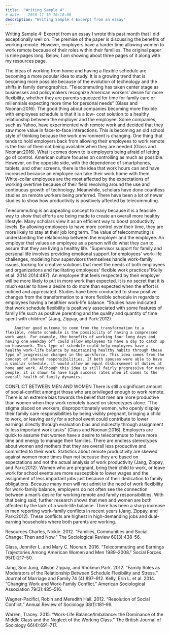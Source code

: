 ```yaml
---
title:  "Writing Sample 4"
# date:   2018-11-10 10:18:00
description: "Writing Sample 4 Excerpt from an essay"
---
```


Writing Sample 4: Excerpt from an essay I wrote this past month that I did exceptionally well on. The premise of the paper is discussing the benefits of working remote. However, employers have a harder time allowing women to work remote because of their roles within their families. The original paper is nine pages long. Below, I am showing about three pages of it along with my resources page. 

The ideas of working from home and having a flexible schedule are becoming a more popular idea to study. It is a growing trend that is becoming more possible because of the evolution of technology and the shifts in family demographics.  “Telecommuting has taken center stage as businesses and policymakers recognize American workers’ desire for more flexibility, whether they are parents squeezed for time for family care or millennials expecting more time for personal needs” (Glass and Noonan:2016).  The good thing about companies becoming more flexible with employees schedule is that it is a low- cost solution to a healthy relationship between the employer and the employee. Some companies, such as Yahoo, have experimented with remote work and decided that they saw more value in face-to-face interactions. This is becoming an old school style of thinking because the work environment is changing. One thing that tends to hold employers back from allowing their employees to work remote is the fear of them not being available when they are needed (Glass and Noonan:2016). What it comes down to is employers being afraid of letting go of control. American culture focuses on controlling as much as possible. However, on the opposite side, with the dependence of smartphones, tablets, and other screens, there is the idea that work hours can and have increased because an employee can take their work home with them. White-collar employees are the most affected by the expectations of working overtime because of their field revolving around the use and continuous growth of technology.  Meanwhile, scholars have done countless studies on remote workers being preferred. There have been a lot of newer studies to show how productivity is positively affected by telecommuting. 

Telecommuting is an appealing concept to many because it is a feasible way to show that efforts are being made to create an overall more healthy lifestyle. Many scholars view it as an efficient way to boost productivity levels. By allowing employees to have more control over their time, they are more likely to stay at their job long term. The value of telecommuting is understanding the relationship between the employer and the employee. An employer that values an employee as a person will do what they can to assure that they are living a healthy life.  “Supervisor support for family and personal life involves providing emotional support for employees' work-life challenges, modeling how supervisors themselves handle work-family issues, looking for creative solutions that meet the needs of both employees and organizations and facilitating employees' flexible work practices”(Kelly et al. 2014 2014:487). An employee that feels respected by their employer will be more likely to put in more work than expected. It is no secret that it is much easier to have a desire to do more than expected when the effort is noticed and appreciated. Studies have been conducted to show positive changes from the transformation to a more flexible schedule in regards to employees having a healthier work-life balance. “Studies have indicated that work schedule flexibility is positively associated with some features of family life such as positive parenting and the quality and quantity of time spent with children” (Jang, Zippay, and Park:2012). 

        Another good outcome to come from the transformation to a flexible, remote schedule is the possibility of having a compressed work week. For example, the benefits of working four long days and having one weekday off could allow employees to have a day to catch up on housework. This type of schedule could help employees have a healthy work-life balance by maintaining healthy habits through these type of progressive changes in the workforce. This idea comes from the concept of shared responsibilities. If both spouses were able to have a similar schedule, it would allow an equal disbursement of duties at home and work. Although this idea is still fairly progressive for many people, it is shown to have high success rates when it comes to the overall health of family dynamics.  
        
CONFLICT BETWEEN MEN AND WOMEN
        There is still a significant amount of social-conflict amongst those who are privileged enough to work remote. There is an extreme bias towards the belief that men are more productive than women when they work remotely based on stereotypes alone. “The stigma placed on workers, disproportionately women, who openly display their family care responsibilities by being visibly pregnant, bringing a child to work, or leaving early for a school event could contribute to lower earnings directly through evaluation bias and indirectly through assignment to less important work tasks”  (Glass and Noonan:2016). Employers are quick to assume that women have a desire to telecommute to have more time and energy to manage their families. There are endless stereotypes about women and mothers that they are overall less productive and committed to their work. Statistics about remote productivity are skewed against women more times than not because they are based on expectations and not the actual analysis of work productivity (Jang, Zippay, and Park:2012). Women who are pregnant, bring their child to work, or leave work for school events are more susceptible to lower wages and the assignment of less important jobs just because of their dedication to family obligations. 
Because many men will not admit to the need of work flexibility for work-family balance, employers do not often see the connection between a man’s desire for working remote and family responsibilities. With that being said, further research shows that men and women are both affected by the lack of a work-life balance. There has been a sharp increase in men reporting work-family conflicts in recent years (Jang, Zippay, and Park:2012). These conflicts are highest in high-demanding jobs and dual-earning households where both parents are working. 
 
 
 
Resources
Charles, Nickie. 2012. “Families, Communities and Social Change: Then and Now.” The 
Sociological Review 60(3):438–56.
 
Glass, Jennifer L. and Mary C. Noonan. 2016. “Telecommuting and Earnings Trajectories
Among American Women and Men 1989–2008.” Social Forces 95(1):217–50.
 
Jang, Soo Jung, Allison Zippay, and Rhokeun Park. 2012. “Family Roles as Moderators 
of the Relationship Between Schedule Flexibility and Stress.” Journal of Marriage and Family 74 (4):897–912.
Kelly, Erin L. et al. 2014. “Changing Work and Work-Family Conflict.” American 
Sociological Association 79(3):485–516.
 
Wagner-Pacifici, Robin and Meredith Hall. 2012. “Resolution of Social Conflict.” Annual 
Review of Sociology 38(1):181–99.
 
 Warren, Tracey. 2015. “Work-Life Balance/Imbalance: the Dominance of the Middle Class and 
the Neglect of the Working Class.” The British Journal of Sociology 66(4):691–717. 
